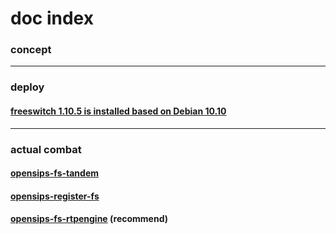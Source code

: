 # doc index

### concept


---


### deploy
#### [freeswitch 1.10.5 is installed based on Debian 10.10](softswitch/freeswitch-install-debian.md)


---


### actual combat
#### [opensips-fs-tandem](doc/DeploymentPlan1.md)
#### [opensips-register-fs](doc/DeploymentPlan3.md)
#### [opensips-fs-rtpengine](doc/DeploymentPlan4.md) (recommend)